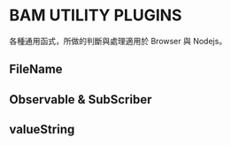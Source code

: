 # BAM UTILITY PLUGINS

各種通用函式，所做的判斷與處理適用於 Browser 與 Nodejs。

## FileName

## Observable & SubScriber

## valueString
